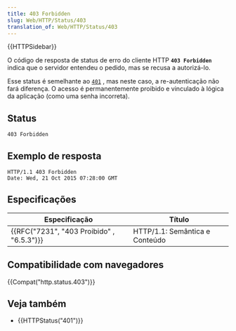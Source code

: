 ```yaml
---
title: 403 Forbidden
slug: Web/HTTP/Status/403
translation_of: Web/HTTP/Status/403
---
```

{{HTTPSidebar}}

O código de resposta de status de erro do cliente HTTP **`403 Forbidden`** indica que o servidor entendeu o pedido, mas se recusa a autorizá-lo.

Esse status é semelhante ao [`401`](/pt-BR/docs/Web/HTTP/Status/401) , mas neste caso, a re-autenticação não fará diferença. O acesso é permanentemente proibido e vinculado à lógica da aplicação (como uma senha incorreta).

## Status

```
403 Forbidden
```

## Exemplo de resposta

```
HTTP/1.1 403 Forbidden
Date: Wed, 21 Oct 2015 07:28:00 GMT
```

## Especificações

| Especificação                                            | Título                         |
| -------------------------------------------------------- | ------------------------------ |
| {{RFC("7231", "403 Proibido" , "6.5.3")}} | HTTP/1.1: Semântica e Conteúdo |

## Compatibilidade com navegadores

{{Compat("http.status.403")}}

## Veja também

- {{HTTPStatus("401")}}
